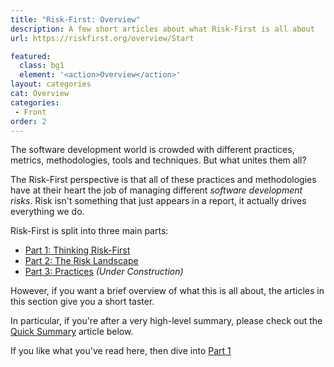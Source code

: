```yaml
---
title: "Risk-First: Overview"
description: A few short articles about what Risk-First is all about
url: https://riskfirst.org/overview/Start

featured: 
  class: bg1
  element: '<action>Overview</action>'
layout: categories
cat: Overview
categories:
 - Front
order: 2
---
```


The software development world is crowded with different practices, metrics, methodologies, tools and techniques.  But what unites them all?

The Risk-First perspective is that all of these practices and methodologies have at their heart the job of managing different _software development risks_.  Risk isn't something that just appears in a report, it actually drives everything we do.  

Risk-First is split into three main parts:

 - [Part 1: Thinking Risk-First](../thinking/Start.md)
 - [Part 2: The Risk Landscape](../risks/Start.md)
 - [Part 3: Practices](../practices/Start.md)  _(Under Construction)_
 
However, if you want a brief overview of what this is all about, the articles in this section give you a short taster.  

In particular, if you're after a very high-level summary, please check out the [Quick Summary](Quick-Summary.md) article below.

If you like what you've read here, then dive into [Part 1](../thinking/Start.md)